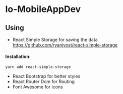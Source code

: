 # Io-MobileAppDev

## Using 
* React Simple Storage for saving the data https://github.com/ryanjyost/react-simple-storage 
#### Installation:
```
yarn add react-simple-storage
```
* React Bootstrap for better styles
* React Router Dom for Routing
* Font Awesome for icons